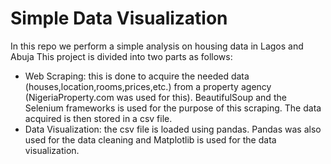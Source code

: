 # Simple Data Visualization
In this repo we perform a simple analysis on housing data in Lagos and Abuja
This project is divided into two parts as follows:
- Web Scraping: this is done to acquire the needed data (houses,location,rooms,prices,etc.) from a property agency (NigeriaProperty.com was used for this).
BeautifulSoup and the Selenium frameworks is used for the purpose of this scraping. The data acquired is then stored in a csv file.
- Data Visualization: the csv file is loaded using pandas. Pandas was also used for the data cleaning and Matplotlib is used for the data visualization.
